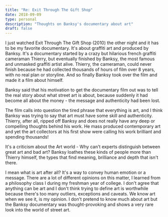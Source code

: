 ```yaml
---
title: "Re: Exit Through The Gift Shop"
date: 2018-09-09
type: personal
description: "Thoughts on Banksy's documentary about art"
draft: false
---
```

<p>
I just watched Exit Through The Gift Shop (2010) the other night and it has to be my favorite documentary. It's about graffiti art and produced by Banksy. It's a documentary started by a crazy but hilarious french graffiti cameraman Thierry, but eventually finished by Banksy, the most famous and unmasked graffiti artist alive. Thierry, the cameraman, could never finish because he had collected thousands of hours of film over 8 years, with no real plan or storyline. And so finally Banksy took over the film and made it a film about himself.</p>

<p>
Banksy said that his motivation to get the documentary film out was to tell the real story about what street art is about, because suddenly it had become all about the money - the message and authenticity had been lost.</p>

<p>
The film calls into question the tired phrase that everything is art, and I think Banksy was trying to say that art must have some skill and authenticity. Thierry, after all, ripped off Banksy and does not really have any deep or compelling thoughts behind his work. He mass produced contemporary art and yet the art collectors at his first show were calling his work brilliant and spending thousands! </p>

<p>
It's a criticism about the Art world - Why can't experts distinguish between great art and bad art? Banksy loathes these kinds of people more than Thierry himself, the types that find meaning, brilliance and depth that isn't there.
</p>

<p> I mean what is art after all? It's a way to convey human emotion or a message. There are a lot of different opinions on this matter, I learned from a philosophy class I during my freshman year of college. I don't agree that anything can be art and I don't think trying to define art is worthwhile because there's too many outliers, exceptions and caveats. We know art when we see it, is my opinion. I don't pretend to know much about art but the Banksy documentary was thought-provoking and shows a very rare look into the world of street art.
</p>
